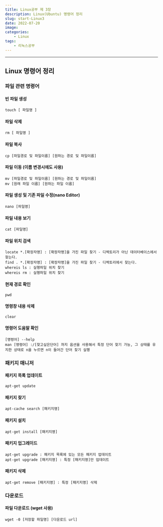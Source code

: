```yaml
---
title: Linux공부 제 3장
description: Linux(Ubuntu) 명령어 정리
slug: start-Linux3
date: 2022-07-20
image: 
categories:
    - Linux
tags:
    - 리눅스공부
---
```


---

## Linux 명령어 정리


### 파일 관련 명령어

#### 빈 파일 생성
```shell
touch [ 파일명 ]
```

#### 파일 삭제
```shell
rm [ 파일명 ]
```

#### 파일 복사
```shell
cp [파일경로 및 파일이름] [원하는 경로 및 파일이름]
```

#### 파일 이동 (이름 변경시에도 사용)
```shell
mv [파일경로 및 파일이름] [원하는 경로 및 파일이름]
mv [원래 파일 이름] [원하는 파일 이름]
```

#### 파일 생성 및 기존 파일 수정(nano Editor)
```shell
nano [파일명]
```

#### 파일 내용 보기
```shell
cat [파일명]
```

#### 파일 위치 검색
```shell
locate *.[확장자명] : [확장자명]을 가진 파일 찾기 - 디렉토리가 아닌 데이터베이스에서 찾는다.
find . *.[확장자명] : [확장자명]을 가진 파일 찾기 - 디렉토리에서 찾는다.
whereis ls : 실행파일 위치 찾기
whereis rm : 실행파일 위치 찾기
```

#### 현재 경로 확인
```shell
pwd
```
 
#### 명령창 내용 삭제 
```shell
clear
```

#### 명령어 도움말 확인
```shell
[명령어] --help
man [명령어] :/[찾고싶은단어] 까지 옵션을 사용해서 특정 단어 찾기 가능, 그 상태를 유지한 상태로 n을 누르면 n이 들어간 단어 찾기 실행
```
### 패키지 매니저

#### 패키지 목록 업데이트
```shell
apt-get update
```

#### 패키지 찾기
```shell
apt-cache search [패키지명]
```

#### 패키지 설치
```shell
apt-get install [패키지명]
```

#### 패키지 업그레이드
```shell
apt-get upgrade : 패키지 목록에 있는 모든 패키지 업데이트
apt-get upgrade [패키지명] : 특정 [패키지명]만 업데이트
```

#### 패키지 삭제
```shell
apt-get remove [패키지명] : 특정 [패키지명] 삭제
```

### 다운로드

#### 파일 다운로드 (wget 사용)
```shell
wget -0 [저장할 파일명] [다운로드 url]
```

[//]: # (#### )

[//]: # (```shell)

[//]: # ()
[//]: # (```)
